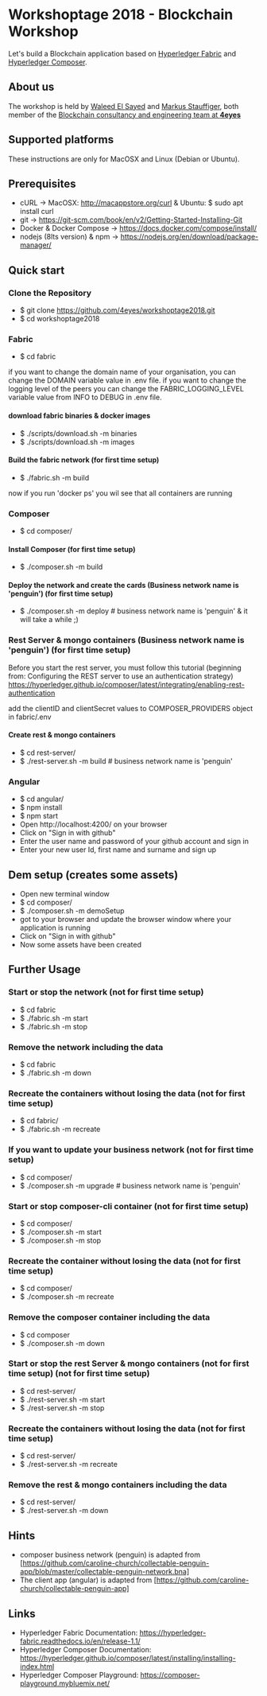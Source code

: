 # Workshoptage 2018 - Blockchain Workshop

Let's build a Blockchain application based on [Hyperledger Fabric](https://www.hyperledger.org/projects/fabric)
and [Hyperledger Composer](https://www.hyperledger.org/projects/composer).

## About us
The workshop is held by  [Waleed El Sayed](https://www.linkedin.com/in/waleed-el-sayed-039b62113/) and [Markus Stauffiger](https://www.linkedin.com/in/stauffiger/),
both member of the [Blockchain consultancy and engineering team at **4eyes**](https://www.4eyes.ch/) 

## Supported platforms

These instructions are only for MacOSX and Linux (Debian or Ubuntu).

## Prerequisites
- cURL -> MacOSX: http://macappstore.org/curl & Ubuntu: $ sudo apt install curl 
- git -> https://git-scm.com/book/en/v2/Getting-Started-Installing-Git
- Docker & Docker Compose -> https://docs.docker.com/compose/install/
- nodejs (8lts version) & npm -> https://nodejs.org/en/download/package-manager/

## Quick start

### Clone the Repository
- $ git clone https://github.com/4eyes/workshoptage2018.git
- $ cd workshoptage2018

### Fabric
- $ cd fabric

if you want to change the domain name of your organisation, you can change the DOMAIN variable value in .env file.
if you want to change the logging level of the peers you can change the FABRIC_LOGGING_LEVEL variable value from INFO to DEBUG in .env file.

#### download fabric binaries & docker images
- $ ./scripts/download.sh -m binaries
- $ ./scripts/download.sh -m images

#### Build the fabric network (for first time setup)
- $ ./fabric.sh -m build

now if you run 'docker ps' you wil see that all containers are running

### Composer
- $ cd composer/

#### Install Composer (for first time setup)
- $ ./composer.sh -m build

#### Deploy the network and create the cards (Business network name is 'penguin') (for first time setup)
- $ ./composer.sh -m deploy     # business network name is 'penguin' & it will take a while ;)

### Rest Server & mongo containers (Business network name is 'penguin') (for first time setup)

Before you start the rest server, you must follow this tutorial (beginning from: Configuring the REST server to use an authentication strategy) 
https://hyperledger.github.io/composer/latest/integrating/enabling-rest-authentication

add the clientID and clientSecret values to COMPOSER_PROVIDERS object in fabric/.env

#### Create rest & mongo containers
- $ cd rest-server/
- $ ./rest-server.sh -m build   # business network name is 'penguin'

### Angular
- $ cd angular/
- $ npm install
- $ npm start
- Open http://localhost:4200/ on your browser
- Click on "Sign in with github"
- Enter the user name and password of your github account and sign in
- Enter your new user Id, first name and surname and sign up

## Dem setup (creates some assets)
- Open new terminal window
- $ cd composer/
- $ ./composer.sh -m demoSetup
- got to your browser and update the browser window where your application is running
- Click on "Sign in with github"
- Now some assets have been created

## Further Usage

### Start or stop the network (not for first time setup)
- $ cd fabric
- $ ./fabric.sh -m start
- $ ./fabric.sh -m stop

### Remove the network including the data 
- $ cd fabric
- $ ./fabric.sh -m down

### Recreate the containers without losing the data (not for first time setup)
- $  cd fabric/
- $ ./fabric.sh -m recreate

### If you want to update your business network (not for first time setup)
- $ cd composer/
- $ ./composer.sh -m upgrade    # business network name is 'penguin'

### Start or stop composer-cli container (not for first time setup)
- $ cd composer/
- $ ./composer.sh -m start
- $ ./composer.sh -m stop

### Recreate the container without losing the data (not for first time setup)
- $ cd composer/
- $ ./composer.sh -m recreate

### Remove the composer container including the data 
- $ cd composer
- $ ./composer.sh -m down

### Start or stop the rest Server & mongo containers (not for first time setup) (not for first time setup)
- $ cd rest-server/
- $ ./rest-server.sh -m start
- $ ./rest-server.sh -m stop

### Recreate the containers without losing the data (not for first time setup)
- $ cd rest-server/
- $ ./rest-server.sh -m recreate

### Remove the rest & mongo containers including the data 
- $ cd rest-server/
- $ ./rest-server.sh -m down

## Hints
- composer business network (penguin) is adapted from [https://github.com/caroline-church/collectable-penguin-app/blob/master/collectable-penguin-network.bna]
- The client app (angular) is adapted from [https://github.com/caroline-church/collectable-penguin-app]

## Links
- Hyperledger Fabric Documentation: https://hyperledger-fabric.readthedocs.io/en/release-1.1/
- Hyperledger Composer Documentation: https://hyperledger.github.io/composer/latest/installing/installing-index.html
- Hyperledger Composer Playground: https://composer-playground.mybluemix.net/
